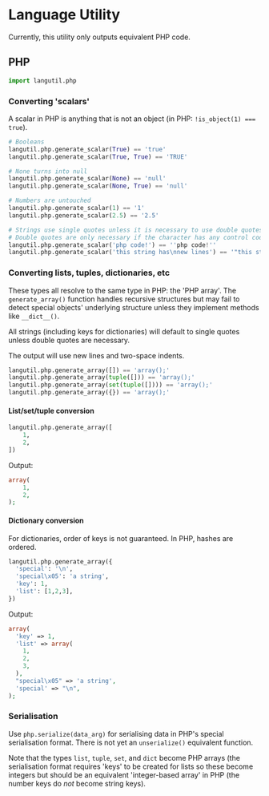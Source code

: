 # Language Utility

Currently, this utility only outputs equivalent PHP code.

## PHP

```python
import langutil.php
```

### Converting 'scalars'

A scalar in PHP is anything that is not an object (in PHP: `!is_object(1) === true`).

```python
# Booleans
langutil.php.generate_scalar(True) == 'true'
langutil.php.generate_scalar(True, True) == 'TRUE'

# None turns into null
langutil.php.generate_scalar(None) == 'null'
langutil.php.generate_scalar(None, True) == 'null'

# Numbers are untouched
langutil.php.generate_scalar(1) == '1'
langutil.php.generate_scalar(2.5) == '2.5'

# Strings use single quotes unless it is necessary to use double quotes
# Double quotes are only necessary if the character has any control codes
langutil.php.generate_scalar('php code!') == ''php code!''
langutil.php.generate_scalar('this string has\nnew lines') == '"this string has\nnew lines"'
```

### Converting lists, tuples, dictionaries, etc

These types all resolve to the same type in PHP: the 'PHP array'. The `generate_array()` function handles recursive structures but may fail to detect special objects' underlying structure unless they implement methods like `__dict__()`.

All strings (including keys for dictionaries) will default to single quotes unless double quotes are necessary.

The output will use new lines and two-space indents.

```python
langutil.php.generate_array([]) == 'array();'
langutil.php.generate_array(tuple([])) == 'array();'
langutil.php.generate_array(set(tuple([]))) == 'array();'
langutil.php.generate_array({}) == 'array();'
```

#### List/set/tuple conversion

```python
langutil.php.generate_array([
    1,
    2,
])
```

Output:

```php
array(
    1,
    2,
);
```

#### Dictionary conversion

For dictionaries, order of keys is not guaranteed. In PHP, hashes are ordered.

```python
langutil.php.generate_array({
  'special': '\n',
  'special\x05': 'a string',
  'key': 1,
  'list': [1,2,3],
})
```

Output:

```php
array(
  'key' => 1,
  'list' => array(
    1,
    2,
    3,
  ),
  "special\x05" => 'a string',
  'special' => "\n",
);
```

### Serialisation

Use `php.serialize(data_arg)` for serialising data in PHP's special serialisation format. There is not yet an `unserialize()` equivalent function.

Note that the types `list`, `tuple`, `set`, and `dict` become PHP arrays (the serialisation format requires 'keys' to be created for lists so these become integers but should be an equivalent 'integer-based array' in PHP (the number keys do *not* become string keys).
